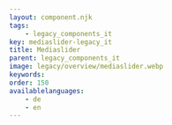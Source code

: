 ```yaml
---
layout: component.njk
tags: 
    - legacy_components_it
key: mediaslider-legacy_it
title: Mediaslider
parent: legacy_components_it
image: legacy/overview/mediaslider.webp
keywords: 
order: 150
availablelanguages: 
    - de
    - en
---
```


